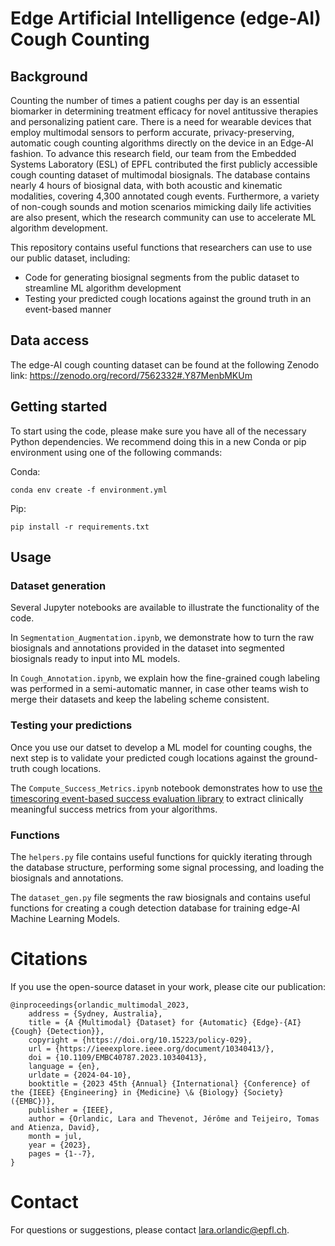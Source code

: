 # Edge Artificial Intelligence (edge-AI) Cough Counting

## Background 
Counting the number of times a patient coughs per day is an essential biomarker in determining treatment efficacy for novel antitussive therapies and personalizing patient care. There is a need for wearable devices that employ multimodal sensors to perform accurate, privacy-preserving, automatic cough counting algorithms directly on the device in an Edge-AI fashion. To advance this research field, our team from the Embedded Systems Laboratory (ESL) of EPFL contributed the first publicly accessible cough counting dataset of multimodal biosignals. The database contains nearly 4 hours of biosignal data, with both acoustic and kinematic modalities, covering 4,300 annotated cough events. Furthermore, a variety of non-cough sounds and motion scenarios mimicking daily life activities are also present, which the research community can use to accelerate ML algorithm development. 

This repository contains useful functions that researchers can use to use our public dataset, including:
* Code for generating biosignal segments from the public dataset to streamline ML algorithm development
* Testing your predicted cough locations against the ground truth in an event-based manner

## Data access
The edge-AI cough counting dataset can be found at the following Zenodo link: https://zenodo.org/record/7562332#.Y87MenbMKUm

## Getting started
To start using the code, please make sure you have all of the necessary Python dependencies. We recommend doing this in a new Conda or pip environment using one of the following commands:

Conda:
```
conda env create -f environment.yml

```
Pip:
```
pip install -r requirements.txt
```

## Usage

### Dataset generation
Several Jupyter notebooks are available to illustrate the functionality of the code.

In `Segmentation_Augmentation.ipynb`, we demonstrate how to turn the raw biosignals and annotations provided in the dataset into segmented biosignals ready to input into ML models.

In `Cough_Annotation.ipynb`, we explain how the fine-grained cough labeling was performed in a semi-automatic manner, in case other teams wish to merge their datasets and keep the labeling scheme consistent.

### Testing your predictions
Once you use our datset to develop a ML model for counting coughs, the next step is to validate your predicted cough locations against the ground-truth cough locations.

The `Compute_Success_Metrics.ipynb` notebook demonstrates how to use [the timescoring event-based success evaluation library](https://pypi.org/project/timescoring/) to extract clinically meaningful success metrics from your algorithms.

### Functions
The `helpers.py` file contains useful functions for quickly iterating through the database structure, performing some signal processing, and loading the biosignals and annotations.

The `dataset_gen.py` file segments the raw biosignals and contains useful functions for creating a cough detection database for training edge-AI Machine Learning Models.

# Citations

If you use the open-source dataset in your work, please cite our publication:

```
@inproceedings{orlandic_multimodal_2023,
	address = {Sydney, Australia},
	title = {A {Multimodal} {Dataset} for {Automatic} {Edge}-{AI} {Cough} {Detection}},
	copyright = {https://doi.org/10.15223/policy-029},
	url = {https://ieeexplore.ieee.org/document/10340413/},
	doi = {10.1109/EMBC40787.2023.10340413},
	language = {en},
	urldate = {2024-04-10},
	booktitle = {2023 45th {Annual} {International} {Conference} of the {IEEE} {Engineering} in {Medicine} \& {Biology} {Society} ({EMBC})},
	publisher = {IEEE},
	author = {Orlandic, Lara and Thevenot, Jérôme and Teijeiro, Tomas and Atienza, David},
	month = jul,
	year = {2023},
	pages = {1--7},
}
```

# Contact

For questions or suggestions, please contact lara.orlandic@epfl.ch.


